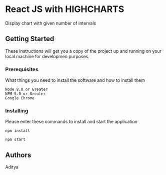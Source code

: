 # React JS with HIGHCHARTS

Display chart with given number of intervals

## Getting Started

These instructions will get you a copy of the project up and running on your local machine for developmen purposes.

### Prerequisites

What things you need to install the software and how to install them

```
Node 8.0 or Greater
NPM 5.0 or Greater
Google Chrome 
```

### Installing

Please enter these commands to install and start the application
```
npm install 

npm start
```

## Authors

Aditya

